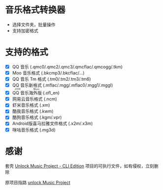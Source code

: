 # 音乐格式转换器
- 选择文件夹，批量操作
- 支持加密格式

# 支持的格式

- [x] QQ 音乐 (.qmc0/.qmc2/.qmc3/.qmcflac/.qmcogg/.tkm)
- [x] Moo 音乐格式 (.bkcmp3/.bkcflac/...)
- [x] QQ 音乐 Tm 格式 (.tm0/.tm2/.tm3/.tm6)
- [x] QQ 音乐新格式 (.mflac/.mgg/.mflac0/.mgg1/.mggl)
- [x] <ruby>QQ 音乐海外版<rt>JOOX Music</rt></ruby> (.ofl_en)
- [x] 网易云音乐格式 (.ncm)
- [x] 虾米音乐格式 (.xm)
- [x] 酷我音乐格式 (.kwm)
- [x] 酷狗音乐格式 (.kgm/.vpr)
- [x] Android版喜马拉雅文件格式 (.x2m/.x3m)
- [x] 咪咕音乐格式 (.mg3d)

# 感谢

套壳 [Unlock Music Project - CLI Edition](https://git.unlock-music.dev/um/cli) 项目的可执行文件，如有侵权，立刻删除

原项目指路 [unlock Music Project](https://git.unlock-music.dev/um)
